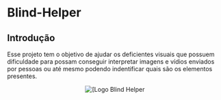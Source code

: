 # Blind-Helper

## Introdução
Esse projeto tem o objetivo de ajudar os deficientes visuais que possuem dificuldade para possam conseguir interpretar imagens e vídios enviados por pessoas ou até mesmo podendo indentificar quais são os elementos presentes.

<div align="center">
  <img alt="[Logo Blind Helper" src="https://github.com/rafaelnator/](https://github.com/rafaelnator/Blind-Helper/blob/main/Imagem-README/Blind_Helper.png)" heght="400px"/>
</div>
